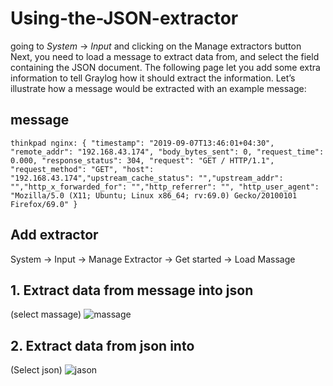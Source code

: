 # Using-the-JSON-extractor
going to *System* -> *Input* and clicking on the Manage extractors button
Next, you need to load a message to extract data from, and select the field containing the JSON document.
The following page let you add some extra information to tell Graylog how it should extract the information. Let’s illustrate how a message would be extracted with an example message:
## message
```
thinkpad nginx: { "timestamp": "2019-09-07T13:46:01+04:30", "remote_addr": "192.168.43.174", "body_bytes_sent": 0, "request_time": 0.000, "response_status": 304, "request": "GET / HTTP/1.1", "request_method": "GET", "host": "192.168.43.174","upstream_cache_status": "","upstream_addr": "","http_x_forwarded_for": "","http_referrer": "", "http_user_agent": "Mozilla/5.0 (X11; Ubuntu; Linux x86_64; rv:69.0) Gecko/20100101 Firefox/69.0" }
```
## Add extractor

System -> Input -> Manage Extractor -> Get started -> Load Massage 
## 1. Extract data from message into json
(select massage)
![massage](https://user-images.githubusercontent.com/36330171/64477089-a25b8e00-d1ac-11e9-9c6e-e1fc12b99e99.jpg)
## 2. Extract data from json into
(Select json)
![jason](https://user-images.githubusercontent.com/36330171/64478138-1d2aa600-d1b9-11e9-82a4-4a07c15c27dc.jpg)

